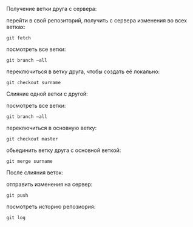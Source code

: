 
Получение ветки друга с сервера:

перейти в свой репозиторий, получить с сервера изменения во всех ветках:

	git fetch

посмотреть все ветки: 

	git branch —all

переключиться в ветку друга, чтобы создать её локально:

	git checkout surname


Слияние одной ветки с другой:

посмотреть все ветки:

	git branch —all

переключиться в основную ветку:

	git checkout master

обьединить ветку друга с основной веткой:

	git merge surname


После слияния веток:

отправить изменения на сервер:

	git push

посмотреть историю репозиория:

	git log